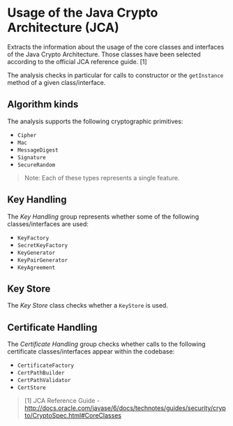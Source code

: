 # Usage of the Java Crypto Architecture (JCA)

Extracts the information about the usage of the core classes and interfaces of the Java Crypto
Architecture. Those classes have been selected according to the official JCA reference guide. [1]

The analysis checks in particular for calls to constructor or the `getInstance` method of a given
class/interface. 

## Algorithm kinds

The analysis supports the following cryptographic primitives:

- `Cipher`
- `Mac`
- `MessageDigest`
- `Signature`
- `SecureRandom`

> Note: Each of these types represents a single feature.

## Key Handling

The _Key Handling_ group represents whether some of the following classes/interfaces are used:

- `KeyFactory`
- `SecretKeyFactory`
- `KeyGenerator`
- `KeyPairGenerator`
- `KeyAgreement`

## Key Store

The _Key Store_ class checks whether a `KeyStore` is used.

## Certificate Handling

The _Certificate Handling_ group checks whether calls to the following certificate classes/interfaces
appear within the codebase:

- `CertificateFactory`
- `CertPathBuilder`
- `CertPathValidator`
- `CertStore`
 
> [1] JCA Reference Guide - http://docs.oracle.com/javase/6/docs/technotes/guides/security/crypto/CryptoSpec.html#CoreClasses
